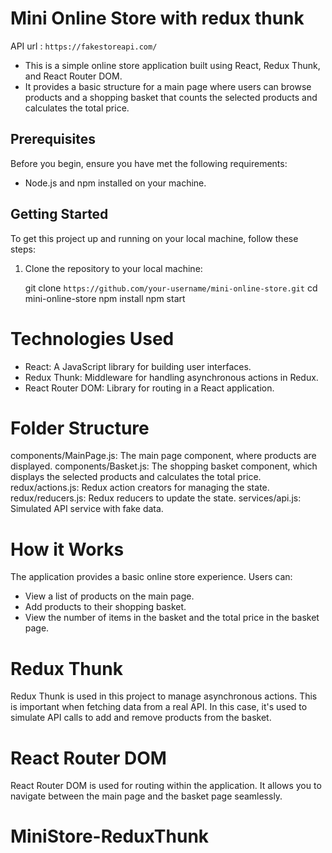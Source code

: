 # Mini Online Store with redux thunk
API url : `https://fakestoreapi.com/`

- This is a simple online store application built using React, Redux Thunk, and React Router DOM.
- It provides a basic structure for a main page where users can browse products and a shopping basket that counts the selected products and calculates the total price.


## Prerequisites

Before you begin, ensure you have met the following requirements:

- Node.js and npm installed on your machine.

## Getting Started

To get this project up and running on your local machine, follow these steps:

1. Clone the repository to your local machine:

   git clone `https://github.com/your-username/mini-online-store.git`
   cd mini-online-store
   npm install
   npm start

# Technologies Used
- React: A JavaScript library for building user interfaces.
- Redux Thunk: Middleware for handling asynchronous actions in Redux.
- React Router DOM: Library for routing in a React application.

# Folder Structure
components/MainPage.js: The main page component, where products are displayed.
components/Basket.js: The shopping basket component, which displays the selected products and calculates the total price.
redux/actions.js: Redux action creators for managing the state.
redux/reducers.js: Redux reducers to update the state.
services/api.js: Simulated API service with fake data.

# How it Works
The application provides a basic online store experience. Users can:
- View a list of products on the main page. 
- Add products to their shopping basket.
- View the number of items in the basket and the total price in the basket page.

# Redux Thunk
Redux Thunk is used in this project to manage asynchronous actions. This is important when fetching data from a real API. In this case, it's used to simulate API calls to add and remove products from the basket.

# React Router DOM
React Router DOM is used for routing within the application. It allows you to navigate between the main page and the basket page seamlessly.

# MiniStore-ReduxThunk
